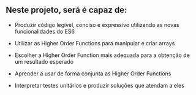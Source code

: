 ## Neste projeto, será é capaz de:

- Produzir código legível, conciso e expressivo utilizando as novas funcionalidades do ES6

- Utilizar as Higher Order Functions para manipular e criar arrays

- Escolher a Higher Order Function mais adequada para a obtenção de um resultado esperado

- Aprender a usar de forma conjunta as Higher Order Functions

- Interpretar testes unitários e produzir soluções que atendam a eles

